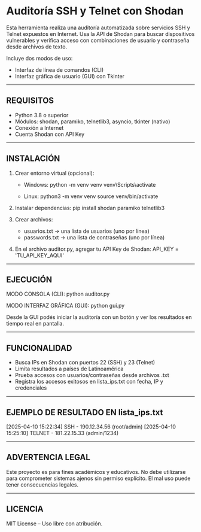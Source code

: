 # Auditoría SSH y Telnet con Shodan

Esta herramienta realiza una auditoría automatizada sobre servicios SSH y Telnet expuestos en Internet. Usa la API de Shodan para buscar dispositivos vulnerables y verifica acceso con combinaciones de usuario y contraseña desde archivos de texto.

Incluye dos modos de uso:
- Interfaz de línea de comandos (CLI)
- Interfaz gráfica de usuario (GUI) con Tkinter

---

REQUISITOS
----------
- Python 3.8 o superior
- Módulos: shodan, paramiko, telnetlib3, asyncio, tkinter (nativo)
- Conexión a Internet
- Cuenta Shodan con API Key

---

INSTALACIÓN
-----------
1. Crear entorno virtual (opcional):
   - Windows:
     python -m venv venv
     venv\Scripts\activate

   - Linux:
     python3 -m venv venv
     source venv/bin/activate

2. Instalar dependencias:
   pip install shodan paramiko telnetlib3

3. Crear archivos:
   - usuarios.txt → una lista de usuarios (uno por línea)
   - passwords.txt → una lista de contraseñas (uno por línea)

4. En el archivo auditor.py, agregar tu API Key de Shodan:
   API_KEY = 'TU_API_KEY_AQUI'

---

EJECUCIÓN
---------

MODO CONSOLA (CLI):
   python auditor.py

MODO INTERFAZ GRÁFICA (GUI):
   python gui.py

Desde la GUI podés iniciar la auditoría con un botón y ver los resultados en tiempo real en pantalla.

---

FUNCIONALIDAD
-------------
- Busca IPs en Shodan con puertos 22 (SSH) y 23 (Telnet)
- Limita resultados a países de Latinoamérica
- Prueba accesos con usuarios/contraseñas desde archivos .txt
- Registra los accesos exitosos en lista_ips.txt con fecha, IP y credenciales

---

EJEMPLO DE RESULTADO EN lista_ips.txt
-------------------------------------
[2025-04-10 15:22:34] SSH - 190.12.34.56 (root/admin)
[2025-04-10 15:25:10] TELNET - 181.22.15.33 (admin/1234)

---

ADVERTENCIA LEGAL
-----------------
Este proyecto es para fines académicos y educativos. No debe utilizarse para comprometer sistemas ajenos sin permiso explícito. El mal uso puede tener consecuencias legales.

---

LICENCIA
--------
MIT License – Uso libre con atribución.

